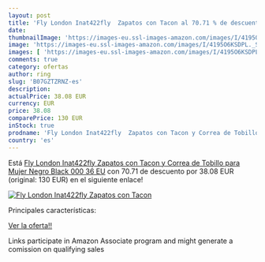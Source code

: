 ```yaml
---
layout: post
title: 'Fly London Inat422fly  Zapatos con Tacon al 70.71 % de descuento'
date: 
thumbnailImage: 'https://images-eu.ssl-images-amazon.com/images/I/4195O6KSDPL._SL200_.jpg'
image: 'https://images-eu.ssl-images-amazon.com/images/I/4195O6KSDPL._SL200_.jpg'
images: [ 'https://images-eu.ssl-images-amazon.com/images/I/4195O6KSDPL._SL200_.jpg' ]
comments: true
category: ofertas
author: ring
slug: 'B07GZTZRNZ-es'
description:
actualPrice: 38.08 EUR
currency: EUR
price: 38.08
comparePrice: 130 EUR
inStock: true
prodname: 'Fly London Inat422fly  Zapatos con Tacon y Correa de Tobillo para Mujer  Negro  Black 000   36 EU'
country: 'es'
---
```


Está [Fly London Inat422fly  Zapatos con Tacon y Correa de Tobillo para Mujer  Negro  Black 000   36 EU](https://www.amazon.es/dp/B07GZTZRNZ/?tag=tolees-21) con 70.71 de descuento por 38.08 EUR (original: 130 EUR) en el siguiente enlace!

[![Fly London Inat422fly  Zapatos con Tacon](https://images-eu.ssl-images-amazon.com/images/I/4195O6KSDPL._SL200_.jpg)](https://www.amazon.es/dp/B07GZTZRNZ/?tag=tolees-21)

Principales características:


[Ver la oferta!!](https://www.amazon.es/dp/B07GZTZRNZ/?tag=tolees-21)

Links participate in Amazon Associate program and might generate a comission on qualifying sales


